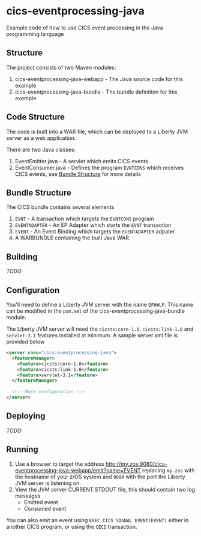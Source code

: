 # cics-eventprocessing-java
Example code of how to use CICS event processing in the Java programming language

## Structure
The project consists of two Maven modules:

1. cics-eventprocessing-java-webapp - The Java source code for this example
2. cics-eventprocessing-java-bundle - The bundle definition for this example

## Code Structure
The code is built into a WAR file, which can be deployed to a Liberty JVM server as a web application.

There are two Java classes:

1. EventEmitter.java - A servlet which emits CICS events
2. EventConsumer.java - Defines the program `EVNTCONS` which receives CICS events, see [Bundle Structure](#bundle_structure) for more details

## Bundle Structure
The CICS bundle contains several elements

1. `EVNT` - A transaction which targets the `EVNTCONS` program
2. `EVENTADAPTER` - An EP Adapter which starts the `EVNT` transaction
3. `EVENT` - An Event Binding which targets the `EVENTADAPTER` adpater
4. A WARBUNDLE containing the built Java WAR.

## Building
*TODO*

## Configuration
You'll need to define a Liberty JVM server with the name `DFHWLP`. This name can be modified in the `pom.xml` of the cics-eventprocessing-java-bundle module.

The Liberty JVM server will need the `cicsts:core-1.0`, `cicsts:link-1.0` and `servlet-3.1` features installed at minimum. A sample server.xml file is provided below

```xml
<server name="cics-eventprocessing-java">
  <featureManager>
    <feature>cicsts:core-1.0</feature>
    <feature>cicsts:link-1.0</feature>
    <feature>servlet-3.1</feature>
  </featureManager>
  
  <!-- More configuration -->
</server>
```

## Deploying
*TODO*

## Running
1. Use a browser to target the address http://my.zos:9080/cics-eventprocessing-java-webapp/emit?name=EVENT replacing `my.zos` with the hostname of your z/OS system and `9080` with the port the Liberty JVM server is listening on.
2. View the JVM server CURRENT.STDOUT file, this should contain two log messages
   * Emitted event
   * Consumed event

You can also emit an event using `EXEC CICS SIGNAL EVENT(EVENT)` either in another CICS program, or using the `CECI` transaction.
